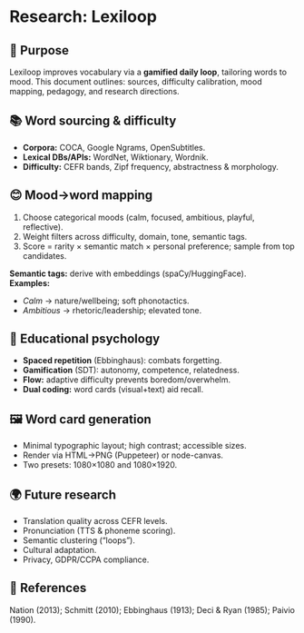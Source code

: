 # Research: Lexiloop

## 🎯 Purpose
Lexiloop improves vocabulary via a **gamified daily loop**, tailoring words to mood. This document outlines: sources, difficulty calibration, mood mapping, pedagogy, and research directions.

## 📚 Word sourcing & difficulty
- **Corpora:** COCA, Google Ngrams, OpenSubtitles.
- **Lexical DBs/APIs:** WordNet, Wiktionary, Wordnik.
- **Difficulty:** CEFR bands, Zipf frequency, abstractness & morphology.

## 😊 Mood→word mapping
1) Choose categorical moods (calm, focused, ambitious, playful, reflective).  
2) Weight filters across difficulty, domain, tone, semantic tags.  
3) Score = rarity × semantic match × personal preference; sample from top candidates.

**Semantic tags:** derive with embeddings (spaCy/HuggingFace).  
**Examples:**  
- *Calm* → nature/wellbeing; soft phonotactics.  
- *Ambitious* → rhetoric/leadership; elevated tone.

## 🧠 Educational psychology
- **Spaced repetition** (Ebbinghaus): combats forgetting.  
- **Gamification** (SDT): autonomy, competence, relatedness.  
- **Flow:** adaptive difficulty prevents boredom/overwhelm.  
- **Dual coding:** word cards (visual+text) aid recall.

## 🖼️ Word card generation
- Minimal typographic layout; high contrast; accessible sizes.  
- Render via HTML→PNG (Puppeteer) or node-canvas.  
- Two presets: 1080×1080 and 1080×1920.

## 🌍 Future research
- Translation quality across CEFR levels.  
- Pronunciation (TTS & phoneme scoring).  
- Semantic clustering (“loops”).  
- Cultural adaptation.  
- Privacy, GDPR/CCPA compliance.

## 🔎 References
Nation (2013); Schmitt (2010); Ebbinghaus (1913); Deci & Ryan (1985); Paivio (1990).
